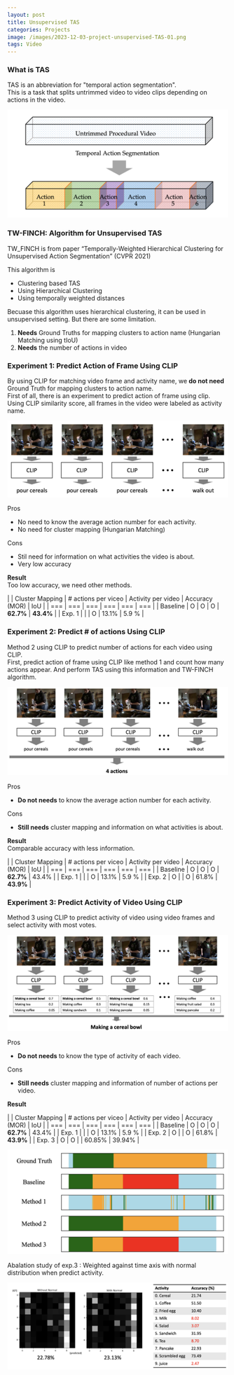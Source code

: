 ```yaml
---
layout: post
title: Unsupervised TAS
categories: Projects
image: /images/2023-12-03-project-unsupervised-TAS-01.png
tags: Video 
---
```



### What is TAS

<abbr>TAS</abbr> is an abbreviation for "temporal action segmentation".<br>
This is a task that splits untrimmed video to video clips depending on actions in the video.

![Image](/images/2023-12-03-project-unsupervised-TAS-01.png)


### TW-FINCH: Algorithm for Unsupervised TAS

<abbr>TW_FINCH</abbr> is from paper <q>Temporally-Weighted Hierarchical Clustering for Unsupervised Action Segmentation</q> (CVPR 2021)<br>

This algorithm is
- Clustering based TAS
- Using Hierarchical Clustering
- Using temporally weighted distances

Becuase this algorithm uses hierarchical clustering, it can be used in unsupervised setting.
But there are some limitation.
1. **Needs** Ground Truths for mapping clusters to action name (Hungarian Matching using tIoU)
2. **Needs** the number of actions in video


### Experiment 1: Predict Action of Frame Using CLIP
By using CLIP for matching video frame and activity name, we **do not need** Ground Truth for mapping clusters to action name.<br>
First of all, there is an experiment to predict action of frame using clip.<br>
Using CLIP similarity score, all frames in the video were labeled as activity name.<br>

![Image](/images/2023-12-03-project-unsupervised-TAS-02.png)

Pros
- No need to know the average action number for each activity.
- No need for cluster mapping (Hungarian Matching)

Cons
- Stil need for information on what activities the video is about.
- Very low accuracy

**Result**<br>
Too low accuracy, we need other methods.

| | Cluster Mapping | # actions per viceo | Activity per video | Accuracy (MOR) | IoU |
| === | === | === | === | === | === |
| Baseline | O | O | O | **62.7%** | **43.4%** |
| Exp. 1 | | | O | 13.1% | 5.9 % |

### Experiment 2: Predict # of actions Using CLIP
Method 2 using CLIP to predict number of actions for each video using CLIP.<br>
First, predict action of frame using CLIP like method 1 and count how many actions appear. And perform TAS using this information and TW-FINCH algorithm.

![Image](/images/2023-12-03-project-unsupervised-TAS-03.png)

Pros
- **Do not needs** to know the average action number for each activity.

Cons
- **Still needs** cluster mapping and information on what activities is about.

**Result**<br>
Comparable accuracy with less information.

| | Cluster Mapping | # actions per viceo | Activity per video | Accuracy (MOR) | IoU |
| === | === | === | === | === | === |
| Baseline | O | O | O | **62.7%** | 43.4% |
| Exp. 1 | | | O | 13.1% | 5.9 % |
| Exp. 2 | O | | O | 61.8% | **43.9%** |

### Experiment 3: Predict Activity of Video Using CLIP
Method 3 using CLIP to predict activity of video using video frames and select activity with most votes.

![Image](/images/2023-12-03-project-unsupervised-TAS-04.png)

Pros
- **Do not needs** to know the type of activity of each video.

Cons
- **Still needs** cluster mapping and information of number of actions per video.

**Result**<br>

| | Cluster Mapping | # actions per viceo | Activity per video | Accuracy (MOR) | IoU |
| === | === | === | === | === | === |
| Baseline | O | O | O | **62.7%** | 43.4% |
| Exp. 1 | | | O | 13.1% | 5.9 % |
| Exp. 2 | O | | O | 61.8% | **43.9%** |
| Exp. 3 | O | O | | 60.85% | 39.94% |

![Image](/images/2023-12-03-project-unsupervised-TAS-06.png)

Abalation study of exp.3 : Weighted against time axis with normal distribution when predict activity.

![Image](/images/2023-12-03-project-unsupervised-TAS-05.png)